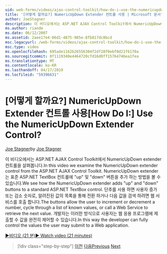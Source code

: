 ```yaml
---
uid: web-forms/videos/ajax-control-toolkit/how-do-i-use-the-numericupdown-extender-control
title: '[어떻게 할까요?] NumericUpDown Extender 컨트롤 사용 | Microsoft 문서'
author: JoeStagner
description: 이 비디오에서는 ASP.NET AJAX Control Toolkit에서 NumericUpDown extender 컨트롤을 살펴봅니다. NumericUpDown extender 'up' 및 '아래쪽'를 추가 하는 방법을 표시 하는 중...
ms.author: riande
ms.date: 06/12/2007
ms.assetid: 2aee17e4-06d1-4875-985e-8fb817dc8bcd
msc.legacyurl: /web-forms/videos/ajax-control-toolkit/how-do-i-use-the-numericupdown-extender-control
msc.type: video
ms.openlocfilehash: 695ade1162b26556304f2df28f0ebf0d21f6170a
ms.sourcegitcommit: 0f1119340e4464720cfd16d0ff15764746ea1fea
ms.translationtype: MT
ms.contentlocale: ko-KR
ms.lasthandoff: 04/17/2019
ms.locfileid: "59396631"
---
```

# <a name="how-do-i-use-the-numericupdown-extender-control"></a><span data-ttu-id="6b556-105">[어떻게 할까요?] NumericUpDown Extender 컨트롤 사용</span><span class="sxs-lookup"><span data-stu-id="6b556-105">[How Do I:] Use the NumericUpDown Extender Control?</span></span>

<span data-ttu-id="6b556-106">[Joe Stagner](https://github.com/JoeStagner)</span><span class="sxs-lookup"><span data-stu-id="6b556-106">by [Joe Stagner](https://github.com/JoeStagner)</span></span>

<span data-ttu-id="6b556-107">이 비디오에서는 ASP.NET AJAX Control Toolkit에서 NumericUpDown extender 컨트롤을 살펴봅니다.</span><span class="sxs-lookup"><span data-stu-id="6b556-107">In this video we examine the NumericUpDown extender control from the ASP.NET AJAX Control Toolkit.</span></span> <span data-ttu-id="6b556-108">NumericUpDown extender는 표준 ASP.NET TextBox 컨트롤에 "up" 및 "down" 버튼을 추가 하는 방법을 볼 수 있습니다.</span><span class="sxs-lookup"><span data-stu-id="6b556-108">We see how the NumericUpDown extender adds "up" and "down" buttons to a standard ASP.NET TextBox control.</span></span> <span data-ttu-id="6b556-109">단추를 사용 하면 사용자 증가 또는 감소 숫자로, 알려진된 값의 목록을 통해 전환 하거나 다음 값을 검색 하려면 웹 서비스를 호출 합니다.</span><span class="sxs-lookup"><span data-stu-id="6b556-109">The buttons allow the user to increment or decrement a number, cycle through a list of known values, or call a Web Service to retrieve the next value.</span></span> <span data-ttu-id="6b556-110">개발자는 이러한 방식으로 사용자는 웹 응용 프로그램에 제출할 수 값을 완전히 제어할 수 있습니다.</span><span class="sxs-lookup"><span data-stu-id="6b556-110">In this way the developer can fully control the values the user may submit to a Web application.</span></span>

[<span data-ttu-id="6b556-111">&#9654;비디오 (21 분)</span><span class="sxs-lookup"><span data-stu-id="6b556-111">&#9654; Watch video (21 minutes)</span></span>](https://channel9.msdn.com/Blogs/ASP-NET-Site-Videos/how-do-i-use-the-numericupdown-extender-control)

> [!div class="step-by-step"]
> <span data-ttu-id="6b556-112">[이전](how-do-i-use-the-pagingbulletedlist-extender-control.md)
> [다음](how-do-i-use-the-aspnet-ajax-validatorcallout-extender.md)</span><span class="sxs-lookup"><span data-stu-id="6b556-112">[Previous](how-do-i-use-the-pagingbulletedlist-extender-control.md)
[Next](how-do-i-use-the-aspnet-ajax-validatorcallout-extender.md)</span></span>
